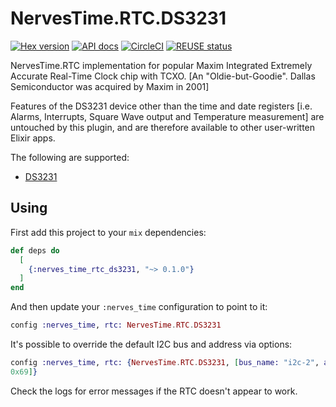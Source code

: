 # NervesTime.RTC.DS3231

[![Hex version](https://img.shields.io/hexpm/v/nerves_time_rtc_ds3231.svg "Hex version")](https://hex.pm/packages/nerves_time_rtc_ds3231)
[![API docs](https://img.shields.io/hexpm/v/nerves_time_rtc_ds3231.svg?label=hexdocs "API docs")](https://hexdocs.pm/nerves_time_rtc_ds3231/NervesTime.RTC.DS3231.html)
[![CircleCI](https://dl.circleci.com/status-badge/img/gh/nerves-time/nerves_time_rtc_ds3231/tree/main.svg?style=svg)](https://dl.circleci.com/status-badge/redirect/gh/nerves-time/nerves_time_rtc_ds3231/tree/main)
[![REUSE status](https://api.reuse.software/badge/github.com/nerves-time/nerves_time_rtc_ds3231)](https://api.reuse.software/info/github.com/nerves-time/nerves_time_rtc_ds3231)

NervesTime.RTC implementation for popular Maxim Integrated Extremely Accurate
Real-Time Clock chip with TCXO.  [An "Oldie-but-Goodie". Dallas Semiconductor
was acquired by Maxim in 2001]

Features of the DS3231 device other than the time and date registers  [i.e.
Alarms, Interrupts, Square Wave output and Temperature measurement]  are
untouched by this plugin, and are therefore available to other user-written
Elixir apps.

The following are supported:

* [DS3231](https://datasheets.maximintegrated.com/en/ds/DS3231.pdf)

## Using

First add this project to your `mix` dependencies:

```elixir
def deps do
  [
    {:nerves_time_rtc_ds3231, "~> 0.1.0"}
  ]
end
```

And then update your `:nerves_time` configuration to point to it:

```elixir
config :nerves_time, rtc: NervesTime.RTC.DS3231
```

It's possible to override the default I2C bus and address via options:

```elixir
config :nerves_time, rtc: {NervesTime.RTC.DS3231, [bus_name: "i2c-2", address:
0x69]}
```

Check the logs for error messages if the RTC doesn't appear to work.
